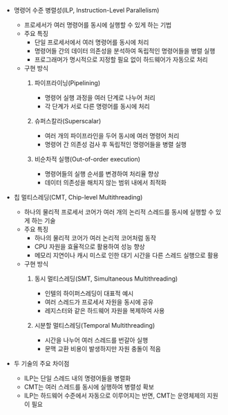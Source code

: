 -  명령어 수준 병렬성(ILP, Instruction-Level Parallelism)
	- 프로세서가 여러 명령어를 동시에 실행할 수 있게 하는 기법
	- 주요 특징
		- 단일 프로세서에서 여러 명령어를 동시에 처리
		- 명령어들 간의 데이터 의존성을 분석하여 독립적인 명령어들을 병렬 실행
		- 프로그래머가 명시적으로 지정할 필요 없이 하드웨어가 자동으로 처리
	- 구현 방식
		1. 파이프라이닝(Pipelining)
		   - 명령어 실행 과정을 여러 단계로 나누어 처리
		   - 각 단계가 서로 다른 명령어를 동시에 처리
		
		2. 슈퍼스칼라(Superscalar)
		   - 여러 개의 파이프라인을 두어 동시에 여러 명령어 처리
		   - 명령어 간 의존성 검사 후 독립적인 명령어들을 병렬 실행
		
		3. 비순차적 실행(Out-of-order execution)
		   - 명령어들의 실행 순서를 변경하여 처리율 향상
		   - 데이터 의존성을 해치지 않는 범위 내에서 최적화
- 칩 멀티스레딩(CMT, Chip-level Multithreading)
	- 하나의 물리적 프로세서 코어가 여러 개의 논리적 스레드를 동시에 실행할 수 있게 하는 기술
	- 주요 특징
		- 하나의 물리적 코어가 여러 논리적 코어처럼 동작
		- CPU 자원을 효율적으로 활용하여 성능 향상
		- 메모리 지연이나 캐시 미스로 인한 대기 시간을 다른 스레드 실행으로 활용
	- 구현 방식
		1. 동시 멀티스레딩(SMT, Simultaneous Multithreading)
		   - 인텔의 하이퍼스레딩이 대표적 예시
		   - 여러 스레드가 프로세서 자원을 동시에 공유
		   - 레지스터와 같은 하드웨어 자원을 복제하여 사용
		
		2. 시분할 멀티스레딩(Temporal Multithreading)
		   - 시간을 나누어 여러 스레드를 번갈아 실행
		   - 문맥 교환 비용이 발생하지만 자원 충돌이 적음

- 두 기술의 주요 차이점
	- ILP는 단일 스레드 내의 명령어들을 병렬화
	- CMT는 여러 스레드를 동시에 실행하여 병렬성 확보
	- ILP는 하드웨어 수준에서 자동으로 이루어지는 반면, CMT는 운영체제의 지원이 필요